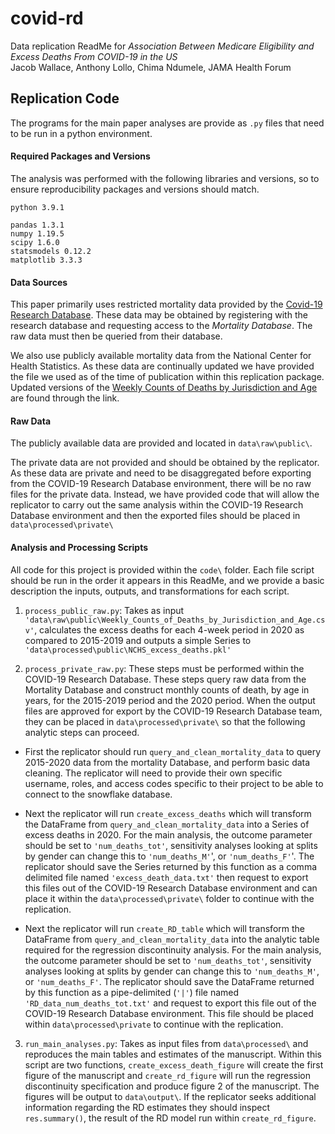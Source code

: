 # covid-rd


Data replication ReadMe  for
*Association Between Medicare Eligibility and Excess Deaths From COVID-19 in the US*  
Jacob Wallace, Anthony Lollo, Chima Ndumele, JAMA Health Forum

## Replication Code
The programs for the main paper analyses are provide as `.py` files that need to be run in a python environment.

#### Required Packages and Versions
The analysis was performed with the following libraries and versions, so to ensure reproducibility packages and versions should match.

```
python 3.9.1

pandas 1.3.1
numpy 1.19.5
scipy 1.6.0
statsmodels 0.12.2
matplotlib 3.3.3
```

#### Data Sources
This paper primarily uses restricted mortality data provided by the [Covid-19 Research Database](https://covid19researchdatabase.org/).
These data may be obtained by registering with the research database and requesting access to the *Mortality Database*. The raw data must then be queried from their database.

We also use publicly available mortality data from the National Center for Health Statistics.
As these data are continually updated we have provided the file we used as of the time of publication within this replication package.
Updated versions of the [Weekly Counts of Deaths by Jurisdiction and Age](https://data.cdc.gov/NCHS/Weekly-Counts-of-Deaths-by-Jurisdiction-and-Age/y5bj-9g5w) are found through the link.

#### Raw Data

The publicly available data are provided and located in `data\raw\public\`.  

The private data are not provided and should be obtained by the replicator.
As these data are private and need to be disaggregated before exporting from the COVID-19 Research Database environment,
there will be no raw files for the private data. Instead, we have provided code that will allow the replicator to
carry out the same analysis within the COVID-19 Research Database environment and then the exported files should be placed in `data\processed\private\`

#### Analysis and Processing Scripts

All code for this project is provided within the `code\` folder.
Each file script should be run in the order it appears in this ReadMe, and we provide a basic description the inputs, outputs, and transformations for each script.

1. `process_public_raw.py`: Takes as input `'data\raw\public\Weekly_Counts_of_Deaths_by_Jurisdiction_and_Age.csv'`,
calculates the excess deaths for each 4-week period in 2020 as compared to 2015-2019 and outputs a simple Series to `'data\processed\public\NCHS_excess_deaths.pkl'`

2. `process_private_raw.py`: These steps must be performed within the COVID-19 Research Database. These steps query raw data from the Mortality Database and construct monthly counts of death, by age in years, for the 2015-2019 period and the 2020 period. When the output files are approved for export by the COVID-19 Research Database team, they can be placed in `data\processed\private\` so that the following analytic steps can proceed.  
  - First the replicator should run `query_and_clean_mortality_data` to query 2015-2020 data from the mortality Database, and perform basic data cleaning. The replicator will need to provide their own specific username, roles, and access codes specific to their project to be able to connect to the snowflake database.

  - Next the replicator will run `create_excess_deaths` which will transform the DataFrame from `query_and_clean_mortality_data` into a Series of excess deaths in 2020. For the main analysis, the outcome parameter should be set to `'num_deaths_tot'`, sensitivity analyses looking at splits by gender can change this to `'num_deaths_M'`', or `'num_deaths_F'`'.  The replicator should
  save the Series returned by this function as a comma delimited file named `'excess_death_data.txt'` then request to export this files out of the COVID-19 Research Database environment and can place it within the `data\processed\private\` folder to continue with the replication.

  - Next the replicator will run `create_RD_table` which will transform the DataFrame from `query_and_clean_mortality_data` into the analytic table required for the regression discontinuity analysis. For the main analysis, the outcome parameter should be set to `'num_deaths_tot'`, sensitivity analyses looking at splits by gender can change this to `'num_deaths_M'`, or `'num_deaths_F'`. The replicator should save the DataFrame returned by this function as a  pipe-delimited (`'|'`) file named `'RD_data_num_deaths_tot.txt'` and request to export this file out of the COVID-19 Research Database environment. This file should be placed within `data\processed\private` to continue with the replication.

3. `run_main_analyses.py`: Takes as input files from `data\processed\` and reproduces the main tables and estimates of the manuscript. Within this script are two functions, `create_excess_death_figure` will create the first figure of the manuscript and `create_rd_figure` will run the regression discontinuity specification and produce figure 2 of the manuscript. The figures will be output to `data\output\`. If the replicator seeks additional information regarding the RD estimates they should inspect `res.summary()`, the result of the RD model run within `create_rd_figure`.
